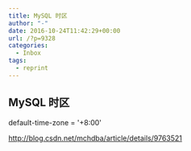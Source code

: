 ```yaml
---
title: MySQL 时区
author: "-"
date: 2016-10-24T11:42:29+00:00
url: /?p=9328
categories:
  - Inbox
tags:
  - reprint
---
```

## MySQL 时区

default-time-zone = '+8:00'

<http://blog.csdn.net/mchdba/article/details/9763521>
